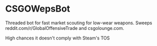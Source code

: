 # CSGOWepsBot
Threaded bot for fast market scouting for low-wear weapons.
Sweeps reddit.com/r/GlobalOffensiveTrade and csgolounge.com.

High chances it doesn't comply with Steam's TOS
